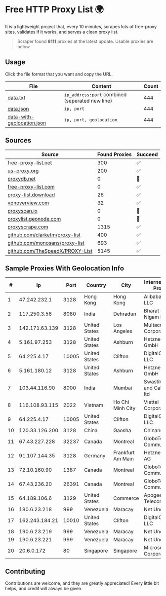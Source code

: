 
# Free HTTP Proxy List 🌍

It is a lightweight project that, every 10 minutes, scrapes lots of free-proxy sites, validates if it works, and serves a clean proxy list.


> Scraper found **8111** proxies at the latest update. Usable proxies are below.

## Usage

Click the file format that you want and copy the URL.


|File|Content|Count|
|----|-------|-----|
|[data.txt](https://raw.githubusercontent.com/themiralay/Proxy-List-World/master/data.txt)|`ip_address:port` combined (seperated new line)|444|
|[data.json](https://raw.githubusercontent.com/themiralay/Proxy-List-World/master/data.json)|`ip, port`|444|
|[data-with-geolocation.json](https://raw.githubusercontent.com/themiralay/Proxy-List-World/master/data-with-geolocation.json)|`ip, port, geolocation`|444|

## Sources

|Source|Found Proxies|Succeed|
|------|-------------|-------|
|[free-proxy-list.net](https://free-proxy-list.net)|300|✅|
|[us-proxy.org](https://www.us-proxy.org)|200|✅|
|[proxydb.net](http://proxydb.net)|0|🚫|
|[free-proxy-list.com](https://free-proxy-list.com/?page=&port=&type%5B%5D=http&type%5B%5D=https&up_time=0&search=Search)|0|✅|
|[proxy-list.download](https://www.proxy-list.download/HTTP)|26|✅|
|[vpnoverview.com](https://vpnoverview.com/privacy/anonymous-browsing/free-proxy-servers)|32|✅|
|[proxyscan.io](https://www.proxyscan.io)|0|🚫|
|[proxylist.geonode.com](https://proxylist.geonode.com/api/proxy-list?limit=300&page=1&sort_by=lastChecked&sort_type=desc&protocols=http,https)|0|🚫|
|[proxyscrape.com](https://api.proxyscrape.com/v2/?request=displayproxies&protocol=http&timeout=10000&country=all&ssl=all&anonymity=all)|1315|✅|
|[github.com/clarketm/proxy-list](https://raw.githubusercontent.com/clarketm/proxy-list/master/proxy-list-raw.txt)|400|✅|
|[github.com/monosans/proxy-list](https://raw.githubusercontent.com/monosans/proxy-list/main/proxies/http.txt)|693|✅|
|[github.com/TheSpeedX/PROXY-List](https://raw.githubusercontent.com/TheSpeedX/PROXY-List/master/http.txt)|5145|✅|


## Sample Proxies With Geolocation Info

|#|Ip|Port|Country|City|Internet Service Provider|
|-|--|----|-------|----|-------------------------|
|1|47.242.232.1|3128|Hong Kong|Hong Kong|Alibaba.com LLC|
|2|117.250.3.58|8080|India|Dehradun|Bharat Sanchar Nigam Ltd|
|3|142.171.63.139|3128|United States|Los Angeles|Multacom Corporation|
|4|5.161.97.253|3128|United States|Ashburn|Hetzner Online GmbH|
|5|64.225.4.17|10005|United States|Clifton|DigitalOcean, LLC|
|6|5.161.180.12|3128|United States|Ashburn|Hetzner Online GmbH|
|7|103.44.116.90|8000|India|Mumbai|Swastik Internet and Cables pvt. ltd|
|8|116.108.93.115|2022|Vietnam|Ho Chi Minh City|Viettel Corporation|
|9|64.225.4.17|10005|United States|Clifton|DigitalOcean, LLC|
|10|120.33.126.200|3128|China|Gaosha|Chinanet|
|11|67.43.227.228|32237|Canada|Montreal|GloboTech Communications|
|12|91.107.144.35|3128|Germany|Frankfurt Am Main|Hetzner Online AG|
|13|72.10.160.90|1387|Canada|Montreal|GloboTech Communications|
|14|67.43.236.20|26391|Canada|Montreal|GloboTech Communications|
|15|64.189.106.6|3129|United States|Commerce|Apogee Telecom Inc.|
|16|190.6.23.218|999|Venezuela|Maracay|Net Uno|
|17|162.243.184.21|10010|United States|Clifton|DigitalOcean, LLC|
|18|190.6.23.219|999|Venezuela|Maracay|Net Uno|
|19|190.6.23.221|999|Venezuela|Maracay|Net Uno|
|20|20.6.0.172|80|Singapore|Singapore|Microsoft Corporation|



## Contributing

Contributions are welcome, and they are greatly appreciated! Every
little bit helps, and credit will always be given.

